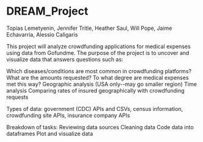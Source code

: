 # DREAM_Project
Topias Lemetyenin, Jennifer Tritle, Heather Saul, Will Pope, Jaime Echavarria, Alessio Caligaris

This project will analyze crowdfunding applications for medical expenses using data from Gofundme. The purpose of the project is to uncover and visualize data that answers questions such as:

Which diseases/conditions are most common in crowdfunding platforms?
What are the amounts requested?
To what degree are medical expenses met this way?
Geographic analysis (USA only--may go smaller region)
Time analysis
Comparing rates of insured geographically with crowdfunding requests

Types of data:
government (CDC) APIs and CSVs, census information, crowdfunding site APIs, insurance company APIs

Breakdown of tasks:
Reviewing data sources
Cleaning data
Code data into dataframes 
Plot and visualize data
